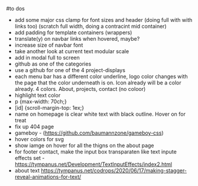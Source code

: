 #to dos

-   add some major css clamp for font sizes and header (doing full with with links too) (scratch full width, doing a contracint mid container)
-   add padding for template containers (wrappers)
-   translate(y) on navbar links when hovered, maybe?
-   increase size of navbar font
-   take another look at current text modular scale
-   add in modal full to screen
-   github as one of the categories
-   use a github for one of the 4 project-displays
-   each menu bar has a different color underline, logo color changes with the page that the color underneath is on. Icon already will be a color already. 4 colors. About, projects, contact (no coloor)
-   highlight text color
-   p {max-width: 70ch;}
-   [id] {scroll-margin-top: 1ex;}
-   name on homepage is clear white text with black outline. Hover on for treat
-   fix up 404 page
-   gameboy - (https://github.com/baumannzone/gameboy-css)
-   hover colors for svg
-   show iamge on hover for all the thigns on the about page
-   for footer contact, make the input box transparaten like text inpute effects set - https://tympanus.net/Development/TextInputEffects/index2.html
-   about text https://tympanus.net/codrops/2020/06/17/making-stagger-reveal-animations-for-text/
